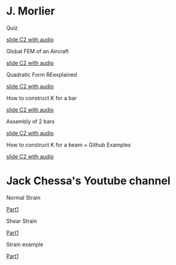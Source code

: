 # J. Morlier

Quiz

[slide C2 with audio](https://app.amanote.com/note-taking/document/ccd4811b-8425-41c3-ac7a-2d63115fb559)

Global FEM of an Aircraft

[slide C2 with audio](https://app.amanote.com/note-taking/document/7560fa80-f7c0-47e4-ac20-0fdea1b8d310)

Quadratic Form REexplained 

[slide C2 with audio](https://app.amanote.com/note-taking/document/a8088811-058d-40f7-a8b1-09be4ad5ec4e)

How to construct K for a bar

[slide C2 with audio](https://app.amanote.com/note-taking/document/dd538d3e-16b1-488f-8347-8268d748e47e)

Assembly of 2 bars

[slide C2 with audio](https://app.amanote.com/note-taking/document/ea56c435-e226-46eb-b334-f067d618add5)

How to construct K for a beam + Github Examples

[slide C2 with audio](https://app.amanote.com/note-taking/document/87fe362d-7184-44f4-99bb-e7e985c471f1)


# Jack Chessa's Youtube channel


Normal Strain 

[Part1](https://www.youtube.com/watch?v=HU2o7K020qA&list=PL3A7B78F0E428DF72&index=7)

Shear Strain 

[Part1](https://www.youtube.com/watch?v=HU2o7K020qA&list=PL3A7B78F0E428DF72&index=8)

Strain example

[Part1](https://www.youtube.com/watch?v=p8GFOLSB5UU&list=PL3A7B78F0E428DF72&index=9)

